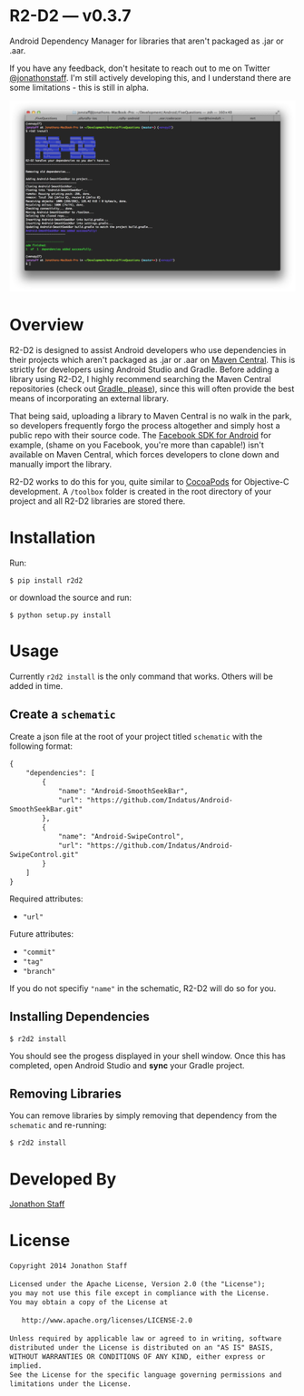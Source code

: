 R2-D2 — v0.3.7
====================================

Android Dependency Manager for libraries that aren't packaged as .jar or .aar.

If you have any feedback, don't hesitate to reach out to me on Twitter [@jonathonstaff](https://twitter.com/jonathonstaff).  I'm still actively developing this, and I understand there are some limitations - this is still in alpha.

![r2d2 running in Terminal](r2d2_screenshot.png)


Overview
========

R2-D2 is designed to assist Android developers who use dependencies in their projects which aren't packaged as .jar or .aar on [Maven Central](http://search.maven.org/).  This is strictly for developers using Android Studio and Gradle.  Before adding a library using R2-D2, I highly recommend searching the Maven Central repositories (check out [Gradle, please](http://gradleplease.appspot.com/)), since this will often provide the best means of incorporating an external library.

That being said, uploading a library to Maven Central is no walk in the park, so developers frequently forgo the process altogether and simply host a public repo with their source code.  The [Facebook SDK for Android](https://github.com/facebook/facebook-android-sdk) for example, (shame on you Facebook, you're more than capable!) isn't available on Maven Central, which forces developers to clone down and manually import the library.

R2-D2 works to do this for you, quite similar to [CocoaPods](http://cocoapods.org/) for Objective-C development.  A `/toolbox` folder is created in the root directory of your project and all R2-D2 libraries are stored there.


Installation
============

Run:

	$ pip install r2d2

or download the source and run:

	$ python setup.py install


Usage
=====

Currently `r2d2 install` is the only command that works.  Others will be added in time.


Create a `schematic`
-----------------

Create a json file at the root of your project titled `schematic` with the following format:

	{
		"dependencies": [
			{
				"name": "Android-SmoothSeekBar",
				"url": "https://github.com/Indatus/Android-SmoothSeekBar.git"
			},
			{
				"name": "Android-SwipeControl",
				"url": "https://github.com/Indatus/Android-SwipeControl.git"
			}
		]
	}

Required attributes:

- `"url"`

Future attributes:

- `"commit"`
- `"tag"`
- `"branch"`

If you do not specifiy `"name"` in the schematic, R2-D2 will do so for you.


Installing Dependencies
-----------------------

	$ r2d2 install


You should see the progess displayed in your shell window.  Once this has completed, open Android Studio and **sync** your Gradle project.


Removing Libraries
------------------

You can remove libraries by simply removing that dependency from the `schematic` and re-running:

	$ r2d2 install


Developed By
============

[Jonathon Staff](http://jonathonstaff.com)


License
=======

    Copyright 2014 Jonathon Staff

    Licensed under the Apache License, Version 2.0 (the "License");
    you may not use this file except in compliance with the License.
    You may obtain a copy of the License at

       http://www.apache.org/licenses/LICENSE-2.0

    Unless required by applicable law or agreed to in writing, software
    distributed under the License is distributed on an "AS IS" BASIS,
    WITHOUT WARRANTIES OR CONDITIONS OF ANY KIND, either express or implied.
    See the License for the specific language governing permissions and
    limitations under the License.
